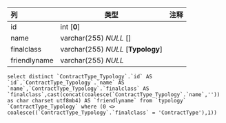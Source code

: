 | 列           | 类型                               | 注释 |
| :----------- | ---------------------------------- | ---- |
| id           | int [**0**]                        |      |
| name         | varchar(255) *NULL* []             |      |
| finalclass   | varchar(255) *NULL* [**Typology**] |      |
| friendlyname | varchar(255) *NULL*                |      |

```
select distinct `ContractType_Typology`.`id` AS `id`,`ContractType_Typology`.`name` AS `name`,`ContractType_Typology`.`finalclass` AS `finalclass`,cast(concat(coalesce(`ContractType_Typology`.`name`,'')) as char charset utf8mb4) AS `friendlyname` from `typology` `ContractType_Typology` where (0 <> coalesce((`ContractType_Typology`.`finalclass` = 'ContractType'),1))
```

